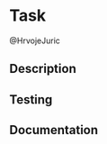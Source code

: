 # Task

@HrvojeJuric

<!-- TODO:
  Remove this comment and link the PR with the issue.
  For example (it has to be 'Fixes' for Github to link it):

  Fixes #16.
-->

## Description

<!-- TODO:
  Remove this comment and describe the solution. For example:

  For the solution a new library was used that replaced the old component.
-->

## Testing

<!-- TODO:
  Remove this commend and describe how the solution was tested. For example:

  The solution was e2e tested manually and a unit test was written for the new
  service function.
-->

## Documentation

<!-- TODO:
  Remove this comment and describe how the solution was documented. For example:

  A new user page was added and documented in the user section of the documentation.
-->
